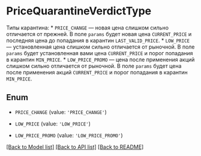 # PriceQuarantineVerdictType

Типы карантина:  * `PRICE_CHANGE` — новая цена слишком сильно отличается от прежней. В поле `params` будет  новая цена `CURRENT_PRICE` и последняя цена до попадания в карантин `LAST_VALID_PRICE`. * `LOW_PRICE` — установленная цена слишком сильно отличается от рыночной. В поле `params` будет установленная вами цена `CURRENT_PRICE` и порог попадания в карантин `MIN_PRICE`. * `LOW_PRICE_PROMO` — цена после применения акций слишком сильно отличается от рыночной. В поле `params` будет цена после применения акций `CURRENT_PRICE` и порог попадания в карантин `MIN_PRICE`. 

## Enum

* `PRICE_CHANGE` (value: `'PRICE_CHANGE'`)

* `LOW_PRICE` (value: `'LOW_PRICE'`)

* `LOW_PRICE_PROMO` (value: `'LOW_PRICE_PROMO'`)

[[Back to Model list]](../README.md#documentation-for-models) [[Back to API list]](../README.md#documentation-for-api-endpoints) [[Back to README]](../README.md)


